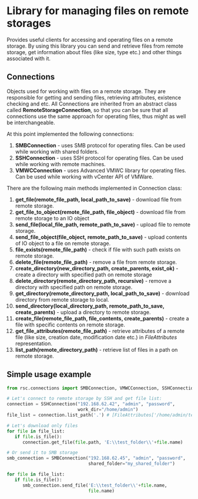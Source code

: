 Library for managing files on remote storages
==========

Provides useful clients for accessing and operating files on a remote storage. 
By using this library you can send and retrieve files from remote storage,
get information about files (like size, type etc.) and other things associated
with it.

Connections
----------
Objects used for working with files on a remote storage. They are responsible
for getting and sending files, retrieving attributes, existence checking 
and etc. All Connections are inherited from an abstract class called 
**RemoteStorageConnection**, so that you can be sure that all connections
use the same approach for operating files, thus might as well be
interchangeable.

At this point implemented the following connections:

1. **SMBConnection** - uses SMB protocol for operating files. Can be used
   while working with shared folders.
2. **SSHConnection** - uses SSH protocol for operating files. Can be used
   while working with remote machines.
3. **VMWCConnection** - uses Advanced VMWC library for operating files. Can be
   used while working with vCenter API of VMWare.
   
There are the following main methods implemented in Connection class:
1. **get_file(remote_file_path, local_path_to_save)** - 
   download file from remote storage. 
2. **get_file_to_object(remote_file_path, file_object)** - 
   download file from remote storage to an IO object
3. **send_file(local_file_path, remote_path_to_save)** - 
   upload file to remote storage.
4. **send_file_object(file_object, remote_path_to_save)** - 
   upload contents of IO object to a file on remote storage.
5. **file_exists(remote_file_path)** - 
   check if file with such path exists on remote storage. 
6. **delete_file(remote_file_path)** - remove a file from remote storage.
7. **create_directory(new_directory_path, create_parents, exist_ok)** - 
   create a directory with specified path on remote storage
8. **delete_directory(remote_directory_path, recursive)** - 
   remove a directory with specified path on remote storage.
9. **get_directory(remote_directory_path, local_path_to_save)** -
   download directory from remote storage to local.
10. **send_directory(local_directory_path, remote_path_to_save, 
   create_parents)** - upload a directory to remote storage.
11. **create_file(remote_file_path, file_contents, create_parents)** - 
   create a file with specific contents on remote storage.
12. **get_file_attributes(remote_file_path)** - 
   retrieve attributes of a remote file (like size, creation date, 
   modification date etc.) in *FileAttributes* representation.
13. **list_path(remote_directory_path)** - 
   retrieve list of files in a path on remote storage.

Simple usage example
----------

```python
from rsc.connections import SMBConnection, VMWCConnection, SSHConnection

# Let's connect to remote storage by SSH and get file list:
connection = SSHConnection("192.168.62.42", "admin", "password", 
                           work_dir="/home/admin")
file_list = connection.list_path('.') # [FileAttributes['/home/admin/test.txt'], FileAttributes['/home/admin/some_dir'],...]

# Let's download only files
for file in file_list:
   if file.is_file():
      connection.get_file(file.path, 'E:\\test_folder\\'+file.name)

# Or send it to SMB storage
smb_connection = SMBConnection("192.168.62.45", "admin", "password", 
                               shared_folder="my_shared_folder")

for file in file_list:
   if file.is_file():
      smb_connection.send_file('E:\\test_folder\\'+file.name, 
                               file.name)
```
